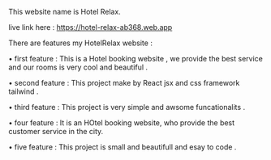 This website name is Hotel Relax.


live link here : https://hotel-relax-ab368.web.app 





There are features my HotelRelax website : 

• first feature : This is a Hotel booking website , we provide the best service and our rooms is very cool and beautiful .

• second feature : This project make by React jsx and css framework tailwind .

• third feature : This project is very simple and awsome funcationalits .

• four feature  : It is an HOtel booking website, who provide the best customer service in the city. 

• five feature : This project is small and beautifull and esay to code . 